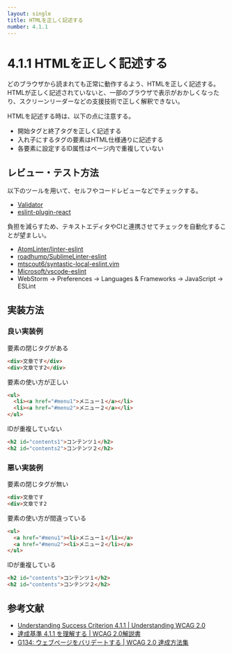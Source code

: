 ```yaml
---
layout: single
title: HTMLを正しく記述する
number: 4.1.1
---
```


# 4.1.1 HTMLを正しく記述する

どのブラウザから読まれても正常に動作するよう、HTMLを正しく記述する。HTMLが正しく記述されていないと、一部のブラウザで表示がおかしくなったり、スクリーンリーダーなどの支援技術で正しく解釈できない。

HTMLを記述する時は、以下の点に注意する。

- 開始タグと終了タグを正しく記述する
- 入れ子にするタグの要素はHTML仕様通りに記述する
- 各要素に設定するID属性はページ内で重複していない

## レビュー・テスト方法

以下のツールを用いて、セルフやコードレビューなどでチェックする。

- [Validator](https://validator.w3.org/)
- [eslint-plugin-react](https://github.com/yannickcr/eslint-plugin-react)

負担を減らすため、テキストエディタやCIと連携させてチェックを自動化することが望ましい。

- [AtomLinter/linter-eslint](https://github.com/AtomLinter/linter-eslint)
- [roadhump/SublimeLinter-eslint](https://github.com/roadhump/SublimeLinter-eslint)
- [mtscout6/syntastic-local-eslint.vim](https://github.com/mtscout6/syntastic-local-eslint.vim)
- [Microsoft/vscode-eslint](https://github.com/Microsoft/vscode-eslint)
- WebStorm -> Preferences -> Languages & Frameworks -> JavaScript -> ESLint

## 実装方法

### 良い実装例

要素の閉じタグがある

```html
<div>文章です</div>
<div>文章です2</div>
```

要素の使い方が正しい

```html
<ul>
  <li><a href="#menu1">メニュー１</a></li>
  <li><a href="#menu2">メニュー２</a></li>
</ul>
```

IDが重複していない

```html
<h2 id="contents1">コンテンツ１</h2>
<h2 id="contents2">コンテンツ２</h2>
```

### 悪い実装例

要素の閉じタグが無い

```html
<div>文章です
<div>文章です2
```

要素の使い方が間違っている

```html
<ul>
  <a href="#menu1"><li>メニュー１</li></a>
  <a href="#menu2"><li>メニュー２</li></a>
</ul>
```

IDが重複している

```html
<h2 id="contents">コンテンツ１</h2>
<h2 id="contents">コンテンツ２</h2>
```

## 参考文献

- [Understanding Success Criterion 4.1.1 | Understanding WCAG 2.0](https://www.w3.org/TR/UNDERSTANDING-WCAG20/ensure-compat-parses.html)
- [達成基準 4.1.1 を理解する | WCAG 2.0解説書](https://waic.jp/docs/UNDERSTANDING-WCAG20/ensure-compat-parses.html)
- [G134: ウェブページをバリデートする | WCAG 2.0 達成方法集](https://waic.jp/docs/WCAG-TECHS/G134.html)
